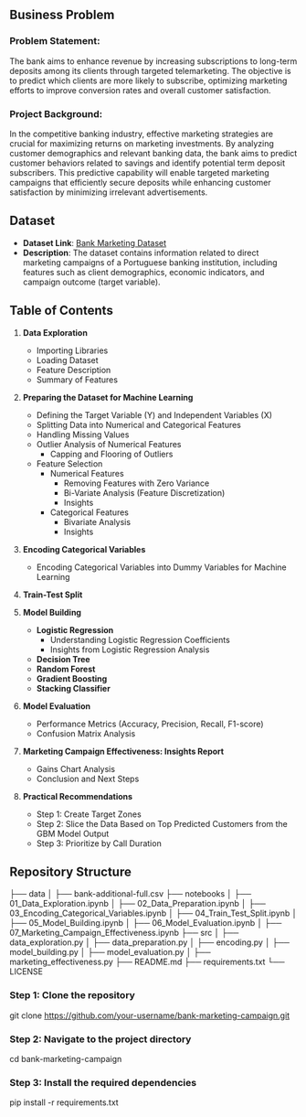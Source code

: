 ## Business Problem

### Problem Statement:
The bank aims to enhance revenue by increasing subscriptions to long-term deposits among its clients through targeted telemarketing. The objective is to predict which clients are more likely to subscribe, optimizing marketing efforts to improve conversion rates and overall customer satisfaction.

### Project Background:
In the competitive banking industry, effective marketing strategies are crucial for maximizing returns on marketing investments. By analyzing customer demographics and relevant banking data, the bank aims to predict customer behaviors related to savings and identify potential term deposit subscribers. This predictive capability will enable targeted marketing campaigns that efficiently secure deposits while enhancing customer satisfaction by minimizing irrelevant advertisements.

## Dataset

- **Dataset Link**: [Bank Marketing Dataset](https://archive.ics.uci.edu/ml/datasets/Bank+Marketing)
- **Description**: The dataset contains information related to direct marketing campaigns of a Portuguese banking institution, including features such as client demographics, economic indicators, and campaign outcome (target variable).

## Table of Contents

1. **Data Exploration**
   - Importing Libraries
   - Loading Dataset
   - Feature Description
   - Summary of Features

2. **Preparing the Dataset for Machine Learning**
   - Defining the Target Variable (Y) and Independent Variables (X)
   - Splitting Data into Numerical and Categorical Features
   - Handling Missing Values
   - Outlier Analysis of Numerical Features
     - Capping and Flooring of Outliers
   - Feature Selection
     - Numerical Features
       - Removing Features with Zero Variance
       - Bi-Variate Analysis (Feature Discretization)
       - Insights
     - Categorical Features
       - Bivariate Analysis
       - Insights

3. **Encoding Categorical Variables**
   - Encoding Categorical Variables into Dummy Variables for Machine Learning

4. **Train-Test Split**

5. **Model Building**
   - **Logistic Regression**
     - Understanding Logistic Regression Coefficients
     - Insights from Logistic Regression Analysis
   - **Decision Tree**
   - **Random Forest**
   - **Gradient Boosting**
   - **Stacking Classifier**

6. **Model Evaluation**
   - Performance Metrics (Accuracy, Precision, Recall, F1-score)
   - Confusion Matrix Analysis

7. **Marketing Campaign Effectiveness: Insights Report**
   - Gains Chart Analysis
   - Conclusion and Next Steps

8. **Practical Recommendations**
   - Step 1: Create Target Zones
   - Step 2: Slice the Data Based on Top Predicted Customers from the GBM Model Output
   - Step 3: Prioritize by Call Duration

## Repository Structure

├── data
│   ├── bank-additional-full.csv
├── notebooks
│   ├── 01_Data_Exploration.ipynb
│   ├── 02_Data_Preparation.ipynb
│   ├── 03_Encoding_Categorical_Variables.ipynb
│   ├── 04_Train_Test_Split.ipynb
│   ├── 05_Model_Building.ipynb
│   ├── 06_Model_Evaluation.ipynb
│   ├── 07_Marketing_Campaign_Effectiveness.ipynb
├── src
│   ├── data_exploration.py
│   ├── data_preparation.py
│   ├── encoding.py
│   ├── model_building.py
│   ├── model_evaluation.py
│   ├── marketing_effectiveness.py
├── README.md
├── requirements.txt
└── LICENSE

### Step 1: Clone the repository

git clone https://github.com/your-username/bank-marketing-campaign.git

### Step 2:  Navigate to the project directory

cd bank-marketing-campaign

### Step 3: Install the required dependencies

pip install -r requirements.txt
